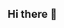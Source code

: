 ## Hi there 👋

<!--
**pavgachon/pavgachon** is a ✨ _special_ ✨ repository because its `README.md` (this file) appears on your GitHub profile.

Here are some ideas to get you started:

- 🌱 I’m currently learning Open Souce SW
